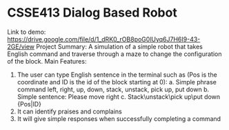 # CSSE413 Dialog Based Robot
Link to demo: https://drive.google.com/file/d/1_dRK0_rOB8poG0lUyq6J7H6I9-43-2GE/view
Project Summary:
A simulation of a simple robot that takes English command and traverse through a maze to change the configuration of the block. 
Main Features:
1.	The user can type English sentence in the terminal such as (Pos is the coordinate and ID is the id of the block starting at 0):
  a.	Simple phrase command left, right, up, down, stack, unstack, pick up, put down
  b.	Simple sentence: Please move right
  c.	Stack\unstack\pick up\put down {Pos|ID}
2.	It can identify praises and complains
3.	It will give simple responses when successfully completing a command

